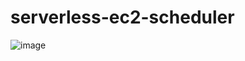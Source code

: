 # serverless-ec2-scheduler


![image](https://github.com/rodrigosousadf/serverless-ec2-scheduler/assets/44593480/8da16446-f252-4ed6-b219-8b3247bdc94d)
